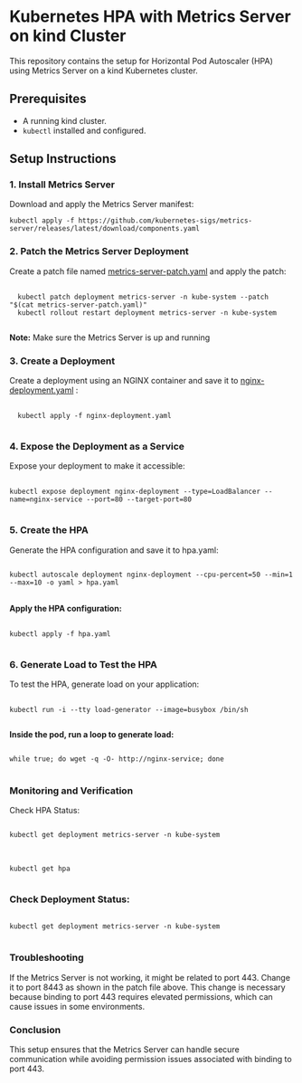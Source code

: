 # Kubernetes HPA with Metrics Server on kind Cluster

This repository contains the setup for Horizontal Pod Autoscaler (HPA) using Metrics Server on a kind Kubernetes cluster.

## Prerequisites

- A running kind cluster.
- `kubectl` installed and configured.

## Setup Instructions

### 1. Install Metrics Server

Download and apply the Metrics Server manifest:
<pre>
<code id="command">kubectl apply -f https://github.com/kubernetes-sigs/metrics-server/releases/latest/download/components.yaml</code>
</pre>

### 2. Patch the Metrics Server Deployment
Create a patch file named [metrics-server-patch.yaml](https://github.com/damini112/k8s-hpa-metrics-server/blob/main/metrics-server-patch.yaml) and apply the patch:
<pre>
  <code id="command">
  kubectl patch deployment metrics-server -n kube-system --patch "$(cat metrics-server-patch.yaml)"
  kubectl rollout restart deployment metrics-server -n kube-system
  </code>
</pre>
**Note:** Make sure the Metrics Server is up and running

### 3. Create a Deployment

Create a deployment using an NGINX container and save it to [nginx-deployment.yaml](https://github.com/damini112/k8s-hpa-metrics-server/blob/main/nginx-deployment.yaml) :

<pre>
  <code id="command">
  kubectl apply -f nginx-deployment.yaml
  </code>
</pre>

### 4. Expose the Deployment as a Service

Expose your deployment to make it accessible:
<pre>
  <code id="command">
kubectl expose deployment nginx-deployment --type=LoadBalancer --name=nginx-service --port=80 --target-port=80 
  </code>
</pre>

### 5. Create the HPA

Generate the HPA configuration and save it to hpa.yaml:
<pre>
<code id="command">
kubectl autoscale deployment nginx-deployment --cpu-percent=50 --min=1 --max=10 -o yaml > hpa.yaml
</code>
</pre>


**Apply the HPA configuration:**
<pre>
  <code id="command">
kubectl apply -f hpa.yaml
  </code>
</pre>

### 6. Generate Load to Test the HPA

To test the HPA, generate load on your application:
<pre>
  <code id="command">
kubectl run -i --tty load-generator --image=busybox /bin/sh
  </code>
</pre>

**Inside the pod, run a loop to generate load:**
<pre>
<code id="command">
while true; do wget -q -O- http://nginx-service; done
</code>
</pre>


### Monitoring and Verification

Check HPA Status:
<pre>
<code id="command">
kubectl get deployment metrics-server -n kube-system
</code>
</pre>
<pre>
  <code id="command">
kubectl get hpa
  </code>
</pre>


### Check Deployment Status:
<pre>
<code id="command">
kubectl get deployment metrics-server -n kube-system
</code>
</pre>


### Troubleshooting

If the Metrics Server is not working, it might be related to port 443. Change it to port 8443 as shown in the patch file above. This change is necessary because binding to port 443 requires elevated permissions, which can cause issues in some environments.

### Conclusion

This setup ensures that the Metrics Server can handle secure communication while avoiding permission issues associated with binding to port 443.






